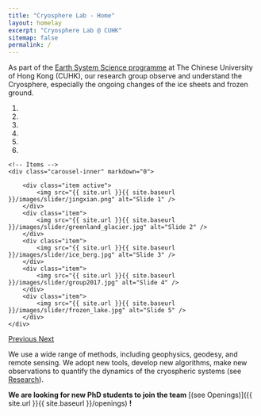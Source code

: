```yaml
---
title: "Cryosphere Lab - Home"
layout: homelay
excerpt: "Cryosphere Lab @ CUHK"
sitemap: false
permalink: /
---
```


As part of the [Earth System Science programme](http://www.cuhk.edu.hk/sci/essc/) at The Chinese University of Hong Kong (CUHK), our research group observe and understand the Cryosphere, especially the ongoing changes of the ice sheets and frozen ground. 

<div markdown="0" id="carousel" class="carousel slide" data-ride="carousel" data-interval="8000" data-pause="hover" >
    <!-- Menu -->
    <ol class="carousel-indicators">
        <li data-target="#carousel" data-slide-to="0" class="active"></li>
        <li data-target="#carousel" data-slide-to="1"></li>
        <li data-target="#carousel" data-slide-to="2"></li>
        <li data-target="#carousel" data-slide-to="3"></li>
        <li data-target="#carousel" data-slide-to="4"></li>
        <li data-target="#carousel" data-slide-to="5"></li>
    </ol>

    <!-- Items -->
    <div class="carousel-inner" markdown="0">

        <div class="item active">
            <img src="{{ site.url }}{{ site.baseurl }}/images/slider/jingxian.png" alt="Slide 1" />
        </div>
        <div class="item">
            <img src="{{ site.url }}{{ site.baseurl }}/images/slider/greenland_glacier.jpg" alt="Slide 2" />
        </div>
        <div class="item">
            <img src="{{ site.url }}{{ site.baseurl }}/images/slider/ice_berg.jpg" alt="Slide 3" />
        </div>
        <div class="item">
            <img src="{{ site.url }}{{ site.baseurl }}/images/slider/group2017.jpg" alt="Slide 4" />
        </div>
        <div class="item">
            <img src="{{ site.url }}{{ site.baseurl }}/images/slider/frozen_lake.jpg" alt="Slide 5" />
        </div>
    </div> 
  <a class="left carousel-control" href="#carousel" role="button" data-slide="prev">
    <span class="glyphicon glyphicon-chevron-left" aria-hidden="true"></span>
    <span class="sr-only">Previous</span>
  </a>
  <a class="right carousel-control" href="#carousel" role="button" data-slide="next">
    <span class="glyphicon glyphicon-chevron-right" aria-hidden="true"></span>
    <span class="sr-only">Next</span>
  </a>
</div>


We use a wide range of methods, including geophysics, geodesy, and remote sensing. We adopt new tools, develop new algorithms, make new observations to quantify the dynamics of the cryospheric systems (see [Research](research)).

 **We are looking for new PhD students to join the team** [(see Openings)]({{ site.url }}{{ site.baseurl }}/openings) **!**

